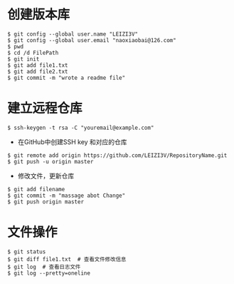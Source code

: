 # 创建版本库
```
$ git config --global user.name "LEIZI3V"
$ git config --global user.email "naoxiaobai@126.com"
$ pwd
$ cd /d FilePath
$ git init
$ git add file1.txt
$ git add file2.txt
$ git commit -m "wrote a readme file"
```

# 建立远程仓库
```
$ ssh-keygen -t rsa -C "youremail@example.com"
```
* 在GitHub中创建SSH key 和对应的仓库

```
$ git remote add origin https://github.com/LEIZI3V/RepositoryName.git
$ git push -u origin master
```
* 修改文件，更新仓库
```
$ git add filename
$ git commit -m "massage abot Change"
$ git push origin master
```

# 文件操作
```
$ git status
$ git diff file1.txt  # 查看文件修改信息
$ git log  # 查看日志文件
$ git log --pretty=oneline
```
